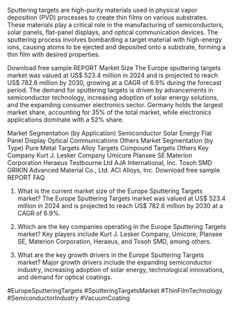 Sputtering targets are high-purity materials used in physical vapor deposition (PVD) processes to create thin films on various substrates. These materials play a critical role in the manufacturing of semiconductors, solar panels, flat-panel displays, and optical communication devices. The sputtering process involves bombarding a target material with high-energy ions, causing atoms to be ejected and deposited onto a substrate, forming a thin film with desired properties.

Download free sample REPORT
Market Size
The Europe sputtering targets market was valued at US$ 523.4 million in 2024 and is projected to reach US$ 782.6 million by 2030, growing at a CAGR of 6.9% during the forecast period. The demand for sputtering targets is driven by advancements in semiconductor technology, increasing adoption of solar energy solutions, and the expanding consumer electronics sector. Germany holds the largest market share, accounting for 35% of the total market, while electronics applications dominate with a 52% share.

Market Segmentation (by Application)
Semiconductor
Solar Energy
Flat Panel Display
Optical Communications
Others
Market Segmentation (by Type)
Pure Metal Targets
Alloy Targets
Compound Targets
Others
Key Company
Kurt J. Lesker Company
Umicore
Plansee SE
Materion Corporation
Heraeus
Testbourne Ltd
AJA International, Inc.
Tosoh SMD
GRIKIN Advanced Material Co., Ltd.
ACI Alloys, Inc.
Download free sample REPORT
FAQ 
01. What is the current market size of the Europe Sputtering Targets market?
The Europe Sputtering Targets market was valued at US$ 523.4 million in 2024 and is projected to reach US$ 782.6 million by 2030 at a CAGR of 6.9%.

02. Which are the key companies operating in the Europe Sputtering Targets market?
Key players include Kurt J. Lesker Company, Umicore, Plansee SE, Materion Corporation, Heraeus, and Tosoh SMD, among others.

03. What are the key growth drivers in the Europe Sputtering Targets market?
Major growth drivers include the expanding semiconductor industry, increasing adoption of solar energy, technological innovations, and demand for optical coatings.

#EuropeSputteringTargets
#SputteringTargetsMarket
#ThinFilmTechnology
#SemiconductorIndustry
#VacuumCoating

